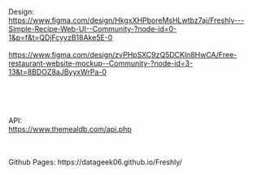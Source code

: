 Design:
<br>https://www.figma.com/design/HkgxXHPboreMsHLwtbz7aj/Freshly---Simple-Recipe-Web-UI--Community-?node-id=0-1&p=f&t=QDjFcyyzB18Ake5E-0
<br>
<br>https://www.figma.com/design/zvPHpSXC9zQ5DCKln8HwCA/Free-restaurant-website-mockup--Community-?node-id=3-13&t=8BDOZ8aJByyxWrPa-0

<br>
<br>
<br>

API:
<br>https://www.themealdb.com/api.php


<br>
<br>
Github Pages: https://datageek06.github.io/Freshly/
